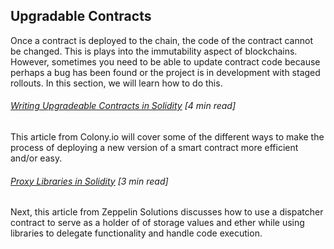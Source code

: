 ## Upgradable Contracts

Once a contract is deployed to the chain, the code of the contract cannot be changed.  This is plays into the immutability aspect of blockchains.  However, sometimes you need to be able to update contract code because perhaps a bug has been found or the project is in development with staged rollouts.  In this section, we will learn how to do this.

###### [Writing Upgradeable Contracts in Solidity](https://blog.colony.io/writing-upgradeable-contracts-in-solidity-6743f0eecc88) \[4 min read\]

This article from Colony.io will cover some of the different ways to make the process of deploying a new version of a smart contract more efficient and/or easy.  

###### [Proxy Libraries in Solidity](https://blog.zeppelin.solutions/proxy-libraries-in-solidity-79fbe4b970fd) \[3 min read\]

Next, this article from  Zeppelin Solutions discusses how to use a dispatcher contract to serve as a holder of of storage values and ether while using libraries to delegate functionality and handle code execution.

